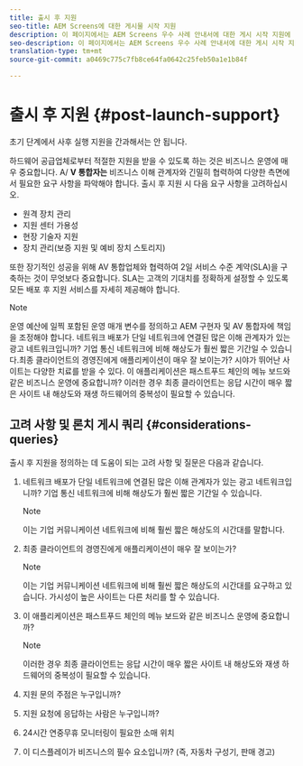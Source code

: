 ```yaml
---
title: 출시 후 지원
seo-title: AEM Screens에 대한 게시물 시작 지원
description: 이 페이지에서는 AEM Screens 우수 사례 안내서에 대한 게시 시작 지원에 대해 설명합니다.
seo-description: 이 페이지에서는 AEM Screens 우수 사례 안내서에 대한 게시 시작 지원에 대해 설명합니다.
translation-type: tm+mt
source-git-commit: a0469c775c7fb8ce64fa0642c25feb50a1e1b84f

---
```



# 출시 후 지원 {#post-launch-support}


초기 단계에서 사후 실행 지원을 간과해서는 안 됩니다.

하드웨어 공급업체로부터 적절한 지원을 받을 수 있도록 하는 것은 비즈니스 운영에 매우 중요합니다. A/ **V 통합자는** 비즈니스 이해 관계자와 긴밀히 협력하여 다양한 측면에서 필요한 요구 사항을 파악해야 합니다.
출시 후 지원 시 다음 요구 사항을 고려하십시오.

* 원격 장치 관리
* 지원 센터 가용성
* 현장 기술자 지원
* 장치 관리(보증 지원 및 예비 장치 스토리지)

또한 장기적인 성공을 위해 AV 통합업체와 협력하여 2일 서비스 수준 계약(SLA)을 구축하는 것이 무엇보다 중요합니다. SLA는 고객의 기대치를 정확하게 설정할 수 있도록 모든 배포 후 지원 서비스를 자세히 제공해야 합니다.

>[!NOTE]
>
> 운영 예산에 일찍 포함된 운영 매개 변수를 정의하고 AEM 구현자 및 AV 통합자에 책임을 조정해야 합니다.
네트워크 배포가 단일 네트워크에 연결된 많은 이해 관계자가 있는 광고 네트워크입니까? 기업 통신 네트워크에 비해 해상도가 훨씬 짧은 기간일 수 있습니다.최종 클라이언트의 경영진에게 애플리케이션이 매우 잘 보이는가? 시야가 뛰어난 사이트는 다양한 치료를 받을 수 있다.
이 애플리케이션은 패스트푸드 체인의 메뉴 보드와 같은 비즈니스 운영에 중요합니까? 이러한 경우 최종 클라이언트는 응답 시간이 매우 짧은 사이트 내 해상도와 재생 하드웨어의 중복성이 필요할 수 있습니다.

## 고려 사항 및 론치 게시 쿼리 {#considerations-queries}

출시 후 지원을 정의하는 데 도움이 되는 고려 사항 및 질문은 다음과 같습니다.

1. 네트워크 배포가 단일 네트워크에 연결된 많은 이해 관계자가 있는 광고 네트워크입니까? 기업 통신 네트워크에 비해 해상도가 훨씬 짧은 기간일 수 있습니다.
 
   >[!NOTE]
   >
   > 이는 기업 커뮤니케이션 네트워크에 비해 훨씬 짧은 해상도의 시간대를 말합니다.

1. 최종 클라이언트의 경영진에게 애플리케이션이 매우 잘 보이는가?

   >[!NOTE]
   >
   > 이는 기업 커뮤니케이션 네트워크에 비해 훨씬 짧은 해상도의 시간대를 요구하고 있습니다. 가시성이 높은 사이트는 다른 처리를 할 수 있습니다.

1. 이 애플리케이션은 패스트푸드 체인의 메뉴 보드와 같은 비즈니스 운영에 중요합니까?

   >[!NOTE]
   >
   > 이러한 경우 최종 클라이언트는 응답 시간이 매우 짧은 사이트 내 해상도와 재생 하드웨어의 중복성이 필요할 수 있습니다.

1. 지원 문의 주점은 누구입니까?

1. 지원 요청에 응답하는 사람은 누구입니까?

1. 24시간 연중무휴 모니터링이 필요한 소매 위치

1. 이 디스플레이가 비즈니스의 필수 요소입니까? (즉, 자동차 구성기, 판매 경고)
